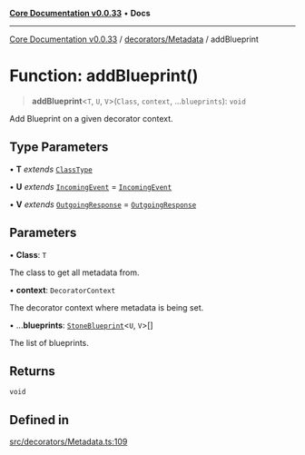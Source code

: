 [**Core Documentation v0.0.33**](../../../README.md) • **Docs**

***

[Core Documentation v0.0.33](../../../modules.md) / [decorators/Metadata](../README.md) / addBlueprint

# Function: addBlueprint()

> **addBlueprint**\<`T`, `U`, `V`\>(`Class`, `context`, ...`blueprints`): `void`

Add Blueprint on a given decorator context.

## Type Parameters

• **T** *extends* [`ClassType`](../../../definitions/type-aliases/ClassType.md)

• **U** *extends* [`IncomingEvent`](../../../events/IncomingEvent/classes/IncomingEvent.md) = [`IncomingEvent`](../../../events/IncomingEvent/classes/IncomingEvent.md)

• **V** *extends* [`OutgoingResponse`](../../../events/OutgoingResponse/classes/OutgoingResponse.md) = [`OutgoingResponse`](../../../events/OutgoingResponse/classes/OutgoingResponse.md)

## Parameters

• **Class**: `T`

The class to get all metadata from.

• **context**: `DecoratorContext`

The decorator context where metadata is being set.

• ...**blueprints**: [`StoneBlueprint`](../../../options/StoneBlueprint/interfaces/StoneBlueprint.md)\<`U`, `V`\>[]

The list of blueprints.

## Returns

`void`

## Defined in

[src/decorators/Metadata.ts:109](https://github.com/stonemjs/core/blob/08021ed6e90932028c37aa9d72d99b714efcda42/src/decorators/Metadata.ts#L109)
